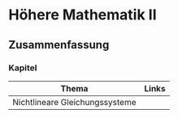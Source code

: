 # Höhere Mathematik II

## Zusammenfassung

### Kapitel

| Thema                          | Links |
| ------------------------------ | ----- |
| Nichtlineare Gleichungssysteme |       |

